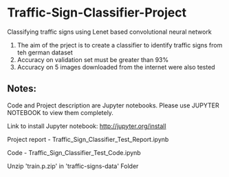 # Traffic-Sign-Classifier-Project
Classifying traffic signs using Lenet based convolutional neural network

1. The aim of the prject is to create a classifier to identify traffic signs from teh german dataset
2. Accuracy on validation set must be greater than 93%
3. Accuracy on 5 images downloaded from the internet were also tested


## Notes:

Code and Project description are Jupyter notebooks. Please use JUPYTER NOTEBOOK to view them completely.

Link to install Jupyter notebook: http://jupyter.org/install

Project report - Traffic_Sign_Classifier_Test_Report.ipynb

Code - Traffic_Sign_Classifier_Test_Code.ipynb

Unzip 'train.p.zip' in 'traffic-signs-data' Folder
